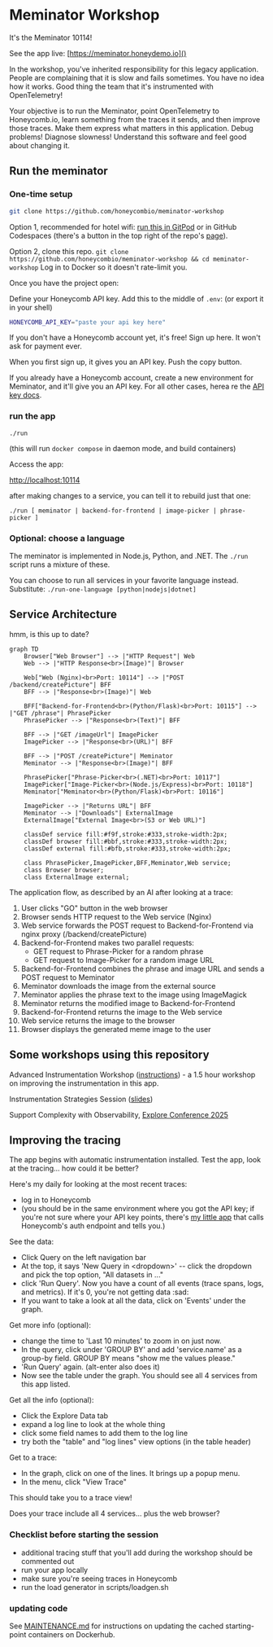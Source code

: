 # Meminator Workshop

It's the Meminator 10114!

See the app live: [https://meminator.honeydemo.io]()

In the workshop, you've inherited responsibility for this legacy application. People are complaining that it is slow and fails sometimes.
You have no idea how it works. Good thing the team that it's instrumented with OpenTelemetry!

Your objective is to run the Meminator, point OpenTelemetry to Honeycomb.io, learn something from the traces it sends, and then improve those traces.
Make them express what matters in this application. Debug problems! Diagnose slowness! Understand this software and feel good about changing it.

## Run the meminator

### One-time setup

```bash
git clone https://github.com/honeycombio/meminator-workshop
```

Option 1, recommended for hotel wifi: [run this in GitPod](https://gitpod.io/#https://github.com/honeycombio/meminator-workshop) or in GitHub Codespaces (there's a button in the top right of the repo's [page](https://github.com/honeycombio/meminator-workshop)).

Option 2, clone this repo. `git clone https://github.com/honeycombio/meminator-workshop && cd meminator-workshop`
Log in to Docker so it doesn't rate-limit you.

Once you have the project open:

Define your Honeycomb API key. Add this to the middle of `.env`: (or export it in your shell)

```bash
HONEYCOMB_API_KEY="paste your api key here"
```

If you don't have a Honeycomb account yet, it's free! Sign up here. It won't ask for payment ever.

When you first sign up, it gives you an API key. Push the copy button.

If you already have a Honeycomb account, create a new environment for Meminator, and it'll give you an API key. For all other cases, herea re the [API key docs](https://docs.honeycomb.io/get-started/configure/environments/manage-api-keys/#create-api-key).

### run the app

`./run`

(this will run `docker compose` in daemon mode, and build containers)

Access the app:

[http://localhost:10114]()

after making changes to a service, you can tell it to rebuild just that one:

`./run [ meminator | backend-for-frontend | image-picker | phrase-picker ]`

### Optional: choose a language

The meminator is implemented in Node.js, Python, and .NET. The `./run` script runs a mixture of these.

You can choose to run all services in your favorite language instead. Substitute: `./run-one-language [python|nodejs|dotnet]`

## Service Architecture

hmm, is this up to date?

```mermaid
graph TD
    Browser["Web Browser"] --> |"HTTP Request"| Web
    Web --> |"HTTP Response<br>(Image)"| Browser

    Web["Web (Nginx)<br>Port: 10114"] --> |"POST /backend/createPicture"| BFF
    BFF --> |"Response<br>(Image)"| Web

    BFF["Backend-for-Frontend<br>(Python/Flask)<br>Port: 10115"] --> |"GET /phrase"| PhrasePicker
    PhrasePicker --> |"Response<br>(Text)"| BFF

    BFF --> |"GET /imageUrl"| ImagePicker
    ImagePicker --> |"Response<br>(URL)"| BFF

    BFF --> |"POST /createPicture"| Meminator
    Meminator --> |"Response<br>(Image)"| BFF

    PhrasePicker["Phrase-Picker<br>(.NET)<br>Port: 10117"]
    ImagePicker["Image-Picker<br>(Node.js/Express)<br>Port: 10118"]
    Meminator["Meminator<br>(Python/Flask)<br>Port: 10116"]

    ImagePicker --> |"Returns URL"| BFF
    Meminator --> |"Downloads"| ExternalImage
    ExternalImage["External Image<br>(S3 or Web URL)"]

    classDef service fill:#f9f,stroke:#333,stroke-width:2px;
    classDef browser fill:#bbf,stroke:#333,stroke-width:2px;
    classDef external fill:#bfb,stroke:#333,stroke-width:2px;

    class PhrasePicker,ImagePicker,BFF,Meminator,Web service;
    class Browser browser;
    class ExternalImage external;
```

The application flow, as described by an AI after looking at a trace:

1. User clicks "GO" button in the web browser
2. Browser sends HTTP request to the Web service (Nginx)
3. Web service forwards the POST request to Backend-for-Frontend via nginx proxy (/backend/createPicture)
4. Backend-for-Frontend makes two parallel requests:
   - GET request to Phrase-Picker for a random phrase
   - GET request to Image-Picker for a random image URL
5. Backend-for-Frontend combines the phrase and image URL and sends a POST request to Meminator
6. Meminator downloads the image from the external source
7. Meminator applies the phrase text to the image using ImageMagick
8. Meminator returns the modified image to Backend-for-Frontend
9. Backend-for-Frontend returns the image to the Web service
10. Web service returns the image to the browser
11. Browser displays the generated meme image to the user

## Some workshops using this repository

Advanced Instrumentation Workshop ([instructions](docs/advanced-instrumentation.md)) - a 1.5 hour workshop on improving the instrumentation in this app.

Instrumentation Strategies Session ([slides]())

Support Complexity with Observability, [Explore Conference 2025](https://exploreddd.com)

## Improving the tracing

The app begins with automatic instrumentation installed. Test the app, look at the tracing... how could it be better?

Here's my daily for looking at the most recent traces:

- log in to Honeycomb
- (you should be in the same environment where you got the API key; if you're not sure where your API key points, there's [my little app](https://util.jessitron.honeydemo.io) that calls Honeycomb's auth endpoint and tells you.)

See the data:

- Click Query on the left navigation bar
- At the top, it says 'New Query in &lt;dropdown&gt;' -- click the dropdown and pick the top option, "All datasets in ..."
- click 'Run Query'. Now you have a count of all events (trace spans, logs, and metrics). If it's 0, you're not getting data :sad:
- If you want to take a look at all the data, click on 'Events' under the graph.

Get more info (optional):

- change the time to 'Last 10 minutes' to zoom in on just now.
- In the query, click under 'GROUP BY' and add 'service.name' as a group-by field. GROUP BY means "show me the values please."
- 'Run Query' again. (alt-enter also does it)
- Now see the table under the graph. You should see all 4 services from this app listed.

Get all the info (optional):

- Click the Explore Data tab
- expand a log line to look at the whole thing
- click some field names to add them to the log line
- try both the "table" and "log lines" view options (in the table header)

Get to a trace:

- In the graph, click on one of the lines. It brings up a popup menu.
- In the menu, click "View Trace"

This should take you to a trace view!

Does your trace include all 4 services... plus the web browser?

### Checklist before starting the session

- additional tracing stuff that you'll add during the workshop should be commented out
- run your app locally
- make sure you're seeing traces in Honeycomb
- run the load generator in scripts/loadgen.sh

### updating code

See [MAINTENANCE.md](MAINTENANCE.md) for instructions on updating the cached starting-point containers on Dockerhub.
